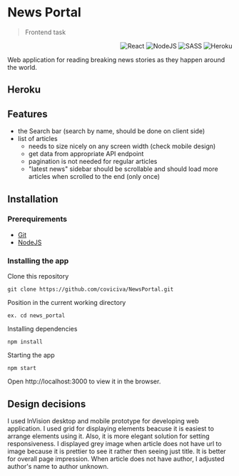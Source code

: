 # News Portal 

> Frontend task

<div style="float: right">
<img alt="React" src="https://img.shields.io/badge/react%20-%2320232a.svg?&style=for-the-badge&logo=react&logoColor=%2361DAFB"/>
  <img alt="NodeJS" src="https://img.shields.io/badge/node.js%20-%2343853D.svg?&style=for-the-badge&logo=node.js&logoColor=white"/>
  <img alt="SASS" src="https://img.shields.io/badge/SASS%20-hotpink.svg?&style=for-the-badge&logo=SASS&logoColor=white"/>
  <img alt="Heroku" src="https://img.shields.io/badge/heroku%20-%23430098.svg?&style=for-the-badge&logo=heroku&logoColor=white"/>
</div>

<br />

Web application for reading breaking news stories as they happen around the world.

## Heroku

## Features

* the Search bar (search by name, should be done on client side)
* list of articles
  * needs to size nicely on any screen width (check mobile design)
  * get data from appropriate API endpoint
  * pagination is not needed for regular articles
  * "latest news" sidebar should be scrollable and should load more articles
when scrolled to the end (only once)

## Installation

### Prerequirements

* [Git](https://github.com/)
* [NodeJS](https://nodejs.org/en/)

### Installing the app

Clone this repository

```
git clone https://github.com/coviciva/NewsPortal.git
```

Position in the current working directory

```
ex. cd news_portal
```

Installing dependencies

```
npm install
```

Starting the app

```
npm start
```

Open http://localhost:3000 to view it in the browser.

## Design decisions

I used InVision desktop and mobile prototype for developing web application.
I used grid for displaying elements beacuse it is easiest to arrange elements using it. Also, it is more elegant solution for setting responsiveness.
I displayed grey image when article does not have url to image because it is prettier to see it rather then seeing just title. It is better for overall page impression.
When article does not have author, I adjusted author's name to author unknown.





